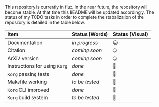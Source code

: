 This repository is currently in flux.  In the near future, the repository will become stable.  At that time this README will be updated accordingly.  The status of my TODO tasks in order to complete the stabalization of the repository is detailed in the table below.
         
| Item                          | Status (Words) | Status (Visual)     |
|:------------------------------|----------------|---------------------|
| Documentation                 | *in progress*  | :expressionless:    |
| Citation                      | *coming soon*  | :zipper_mouth_face: |
| ArXiV version                 | *coming soon*  | :zipper_mouth_face: |
| Instructions for using `Korg` | *done*         | :sparkling_heart:   |
| `Korg` passing tests          |*done*          | :sparkling_heart:   |
| Makefile working              | *to be tested* | :see_no_evil:       |
| `Korg` CLI improved           |*done*          | :sparkling_heart:   |
| `Korg` build system           | *to be tested* | :see_no_evil:       |